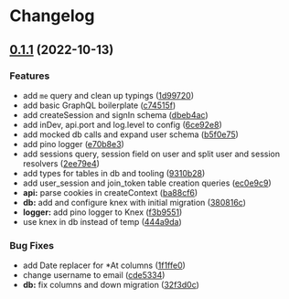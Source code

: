 # Changelog

## [0.1.1](https://github.com/Sherex/redd-dyra/compare/backend-v0.1.0...backend-v0.1.1) (2022-10-13)


### Features

* add `me` query and clean up typings ([1d99720](https://github.com/Sherex/redd-dyra/commit/1d997207e9291b3ced15b7d258cc9c3ae35fdad5))
* add basic GraphQL boilerplate ([c74515f](https://github.com/Sherex/redd-dyra/commit/c74515fc7a63816ee6a4bd01eaf213df5611dde9))
* add createSession and signIn schema ([dbeb4ac](https://github.com/Sherex/redd-dyra/commit/dbeb4aca4e5b8ac63d391138ff935af0af705eba))
* add inDev, api.port and log.level to config ([6ce92e8](https://github.com/Sherex/redd-dyra/commit/6ce92e8bb0883a789ddc914e04bcb7a190f8a5d9))
* add mocked db calls and expand user schema ([b5f0e75](https://github.com/Sherex/redd-dyra/commit/b5f0e7537bcdcecd3264f49cd68a777a449c5e1d))
* add pino logger ([e70b8e3](https://github.com/Sherex/redd-dyra/commit/e70b8e317b4f6c8a58b8c06a63424db26d5958a7))
* add sessions query, session field on user and split user and session resolvers ([2ee79e4](https://github.com/Sherex/redd-dyra/commit/2ee79e4317cb9dfeb4b9dfb9c76411a8f2f08316))
* add types for tables in db and tooling ([9310b28](https://github.com/Sherex/redd-dyra/commit/9310b28717b8a47b556279df0d4c132600bb2d36))
* add user_session and join_token table creation queries ([ec0e9c9](https://github.com/Sherex/redd-dyra/commit/ec0e9c9189b510c9d89c3144b0e9e13a6be1d1e3))
* **api:** parse cookies in createContext ([ba88cf6](https://github.com/Sherex/redd-dyra/commit/ba88cf6fb7d394073702d9284c0f2eb7dac9783f))
* **db:** add and configure knex with initial migration ([380816c](https://github.com/Sherex/redd-dyra/commit/380816cb9034f1b133ae4a7fe888ea3469a96efe))
* **logger:** add pino logger to Knex ([f3b9551](https://github.com/Sherex/redd-dyra/commit/f3b9551bbb89f3668fb665add3853ec086af54b8))
* use knex in db instead of temp ([444a9da](https://github.com/Sherex/redd-dyra/commit/444a9da16738fee916a7489b4ecf22c52c27ff1c))


### Bug Fixes

* add Date replacer for *At columns ([1f1ffe0](https://github.com/Sherex/redd-dyra/commit/1f1ffe0b1debd64b04c92360d35459d089ef8925))
* change username to email ([cde5334](https://github.com/Sherex/redd-dyra/commit/cde53340b79248d53e02f7ddd853eeab98d84e74))
* **db:** fix columns and down migration ([32f3d0c](https://github.com/Sherex/redd-dyra/commit/32f3d0c4ce23b2921a55a1ecad8aaf4df7f253ea))

